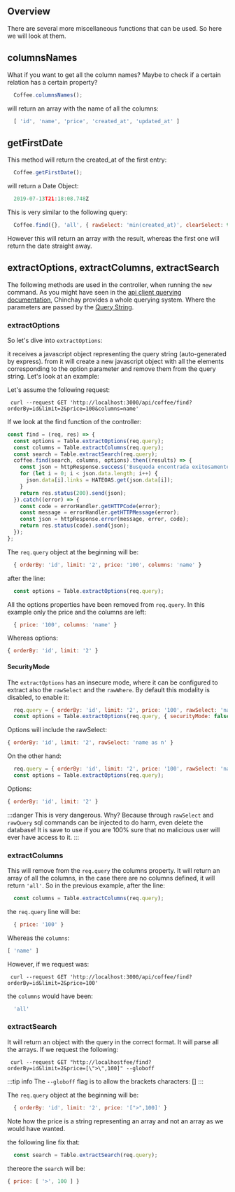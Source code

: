 ## Overview

There are several more miscellaneous functions that can be used. So here we will look at them.


## columnsNames

What if you want to get all the column names? Maybe to check if a certain relation has a certain property?

```javascript
  Coffee.columnsNames();
```

will return an array with the name of all the columns: 

```javascript
  [ 'id', 'name', 'price', 'created_at', 'updated_at' ]
```

## getFirstDate

This method will return the created_at of the first entry:
```javascript
  Coffee.getFirstDate();
```

will return a Date Object: 

```javascript
  2019-07-13T21:18:08.748Z
```

This is very similar to the following query:

```javascript
  Coffee.find({}, 'all', { rawSelect: 'min(created_at)', clearSelect: true });
```

However this will return an array with the result, whereas the first one will return the date straight away.


## extractOptions, extractColumns, extractSearch

The following methods are used in the controller, when running the `new` command. As you might have seen in the [api client querying documentation](/docs/clientside.html#find), Chinchay provides a whole querying system. Where the parameters are passed by the [Query String](https://en.wikipedia.org/wiki/Query_string#:~:text=On%20the%20World%20Wide%20Web,part%20of%20an%20HTML%20form.).


### extractOptions

So let's dive into `extractOptions`:

it receives a javascript object representing the query string (auto-generated by express). from it will create a new javascript object with all the elements corresponding to the option parameter and remove them from the query string. Let's look at an example:


Let's assume the following request:
```
 curl --request GET 'http://localhost:3000/api/coffee/find?orderBy=id&limit=2&price=100&columns=name'
```

If we look at the find function of the controller:

```javascript
const find = (req, res) => {
  const options = Table.extractOptions(req.query);
  const columns = Table.extractColumns(req.query);
  const search = Table.extractSearch(req.query);
  coffee.find(search, columns, options).then((results) => {
    const json = httpResponse.success('Busqueda encontrada exitosamente', 'data', results);
    for (let i = 0; i < json.data.length; i++) {
      json.data[i].links = HATEOAS.get(json.data[i]);
    }
    return res.status(200).send(json);
  }).catch((error) => {
    const code = errorHandler.getHTTPCode(error);
    const message = errorHandler.getHTTPMessage(error);
    const json = httpResponse.error(message, error, code);
    return res.status(code).send(json);
  });
};
```

The `req.query` object at the beginning will be:

```javascript
  { orderBy: 'id', limit: '2', price: '100', columns: 'name' }
```

after the line:

```javascript
  const options = Table.extractOptions(req.query);
```

All the options properties have been removed from `req.query`. In this example only the price and the columns are left:

```javascript
  { price: '100', columns: 'name' }
```

Whereas options:

```javascript
{ orderBy: 'id', limit: '2' }
```


#### SecurityMode 

The `extractOptions` has an insecure mode, where it can be configured to extract also the `rawSelect` and the `rawWhere`. By default this modality is disabled, to enable it:

```javascript
  req.query = { orderBy: 'id', limit: '2', price: '100', rawSelect: 'name as n' };
  const options = Table.extractOptions(req.query, { securityMode: false });
```

Options will include the rawSelect: 

```javascript
{ orderBy: 'id', limit: '2', rawSelect: 'name as n' }
```

On the other hand: 

```javascript
  req.query = { orderBy: 'id', limit: '2', price: '100', rawSelect: 'name as n' };
  const options = Table.extractOptions(req.query);
```

Options: 

```javascript
{ orderBy: 'id', limit: '2' }
```

:::danger
  This is very dangerous. Why? Because through `rawSelect` and `rawQuery` sql commands can be injected to do harm, even delete the database! It is save to use if you are 100% sure that no malicious user will ever have access to it.
:::
### extractColumns

This will remove from the `req.query` the columns property. It will return an array of all the columns, in the case there are no columns defined, it will return `'all'`. So in the previous example, after the line: 

```javascript
  const columns = Table.extractColumns(req.query);
```

the `req.query` line will be:

```javascript
  { price: '100' }
```

Whereas the `columns`:

```javascript
[ 'name' ]
```

However, if we request was: 

```
 curl --request GET 'http://localhost:3000/api/coffee/find?orderBy=id&limit=2&price=100'
```

the `columns` would have been:

```javascript
  'all'
```


### extractSearch

It will return an object with the query in the correct format. It will parse all the arrays. If we request the following:


```
 curl --request GET "http://localhostfee/find?orderBy=id&limit=2&price=[\">\",100]" --globoff
```

:::tip info
The `--globoff` flag is to allow the brackets characters: []
:::

The `req.query` object at the beginning will be:

```javascript
  { orderBy: 'id', limit: '2', price: '[">",100]' }
```
Note how the price is a string representing an array and not an array as we would have wanted.

the following line fix that:
```javascript
  const search = Table.extractSearch(req.query);
```

thereore the  `search` will be:

```javascript
{ price: [ '>', 100 ] }
```